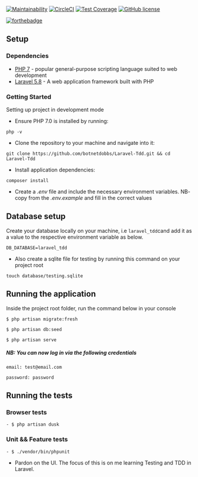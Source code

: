 [![Maintainability](https://api.codeclimate.com/v1/badges/f24837ce3bb6cedb9205/maintainability)](https://codeclimate.com/github/botnetdobbs/Laravel-Tdd/maintainability)
[![CircleCI](https://circleci.com/gh/botnetdobbs/Laravel-Tdd.svg?style=svg)](https://circleci.com/gh/botnetdobbs/Laravel-Tdd)
[![Test Coverage](https://api.codeclimate.com/v1/badges/f24837ce3bb6cedb9205/test_coverage)](https://codeclimate.com/github/botnetdobbs/Laravel-Tdd/test_coverage)
[![GitHub license](https://img.shields.io/github/license/Naereen/StrapDown.js.svg)](https://github.com/Naereen/StrapDown.js/blob/master/LICENSE)

[![forthebadge](https://forthebadge.com/images/badges/powered-by-responsibility.svg)](https://forthebadge.com)



## Setup

### Dependencies

* [PHP 7](http://php.net/) - popular general-purpose scripting language suited to web development
* [Laravel 5.8](https://laravel.com/docs/5.8) - A web application framework built with PHP

### Getting Started

Setting up project in development mode

* Ensure PHP 7.0 is installed by running:
```
php -v
```

* Clone the repository to your machine and navigate into it:
```
git clone https://github.com/botnetdobbs/Laravel-Tdd.git && cd Laravel-Tdd
```
* Install application dependencies:
```
composer install
```
* Create a *.env* file and include the necessary environment variables. NB- copy from the *.env.example* and fill in the correct values

## Database setup
Create your database locally on your machine, i.e `laravel_tdd`cand add it as a value to the respective environment variable as below.
```
DB_DATABASE=laravel_tdd
```
- Also create a sqlite file for testing by running this command on your project root
```
touch database/testing.sqlite
```

## Running the application
Inside the project root folder, run the command below in your console
```
$ php artisan migrate:fresh
```
```
$ php artisan db:seed
```
```
$ php artisan serve
```
##### NB: You can now log in via the following credentials
```
email: test@email.com
```
```
password: password
```

## Running the tests
### Browser tests
```
- $ php artisan dusk
```

### Unit && Feature tests
```
- $ ./vendor/bin/phpunit
```

- Pardon on the UI. The focus of this is on me learning Testing and TDD in Laravel.
